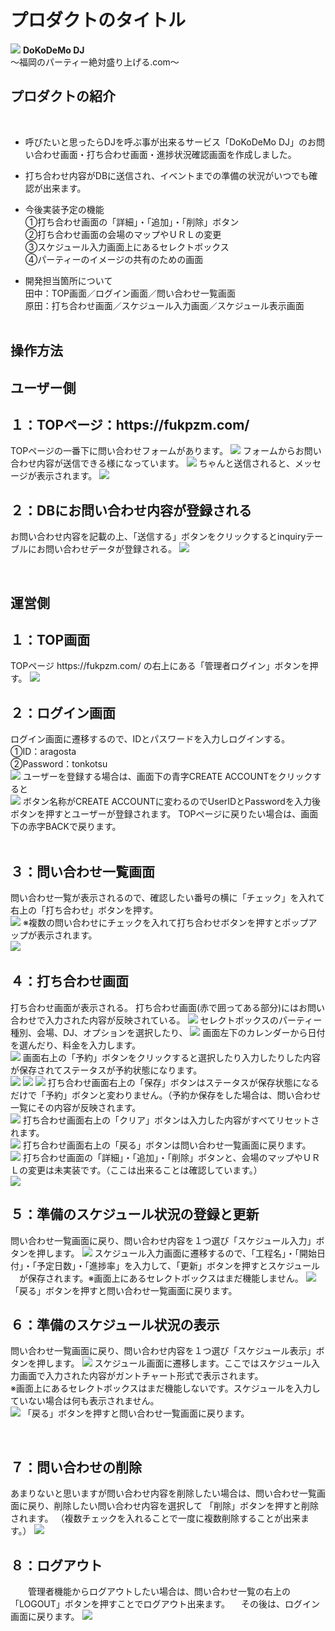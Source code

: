 # プロダクトのタイトル
<img width="auto" height="auto" src="https://user-images.githubusercontent.com/96280160/166083787-97ab9f64-de4e-42bf-bbbc-fcf12af71211.png">
<strong>DoKoDeMo DJ</strong><br>
〜福岡のパーティー絶対盛り上げる.com〜<br>

## プロダクトの紹介
​
- 呼びたいと思ったらDJを呼ぶ事が出来るサービス「DoKoDeMo DJ」のお問い合わせ画面・打ち合わせ画面・進捗状況確認画面を作成しました。
- 打ち合わせ内容がDBに送信され、イベントまでの準備の状況がいつでも確認が出来ます。<br>
- 今後実装予定の機能<br>
  ①打ち合わせ画面の「詳細」・「追加」・「削除」ボタン<br>
  ②打ち合わせ画面の会場のマップやＵＲＬの変更<br>
  ③スケジュール入力画面上にあるセレクトボックス<br>
  ④パーティーのイメージの共有のための画面<br>

- 開発担当箇所について<br>
  田中：TOP画面／ログイン画面／問い合わせ一覧画面<br>
  原田：打ち合わせ画面／スケジュール入力画面／スケジュール表示画面<br>
​
## 操作方法
   <h2>ユーザー側</h2>
   <h2>１：TOPページ：https://fukpzm.com/</h2>
   TOPページの一番下に問い合わせフォームがあります。
   <img width="auto" height="auto" src="https://user-images.githubusercontent.com/96280160/165939063-74464f65-7a95-432c-9a8e-3c9f7744e872.png">
   フォームからお問い合わせ内容が送信できる様になっています。
   <img width="auto" height="auto" src="https://user-images.githubusercontent.com/96280160/165939230-684070ae-521c-406f-9981-90f47fd35a84.png">
   ちゃんと送信されると、メッセージが表示されます。
   <img width="auto" height="auto" src="https://user-images.githubusercontent.com/96280160/165939994-672b71e0-1276-43ab-8131-79316e7d8b7c.png">

   <h2>２：DBにお問い合わせ内容が登録される</h2>
   お問い合わせ内容を記載の上、「送信する」ボタンをクリックするとinquiryテーブルにお問い合わせデータが登録される。
   <img width="auto" height="auto" src="https://user-images.githubusercontent.com/96280160/165940594-17467a2e-9421-49cb-ab94-b65c172af45c.png">

​  <h2>運営側</h2>
  <h2>１：TOP画面</h2>
  TOPページ https://fukpzm.com/ の右上にある「管理者ログイン」ボタンを押す。
  <img width="auto" height="auto" src="https://user-images.githubusercontent.com/96280160/165744652-124f2767-668c-4605-b91b-c381f3d08d6c.png">
  <br>
  <h2>２：ログイン画面</h2>
  ログイン画面に遷移するので、IDとパスワードを入力しログインする。<br>
  ​①ID：aragosta<br>②Password：tonkotsu<br>
  <img width="auto" height="auto"src="https://user-images.githubusercontent.com/96280160/165899372-bdb6271e-0c77-4d38-a032-09e3f07f478e.png">
  ユーザーを登録する場合は、画面下の青字CREATE ACCOUNTをクリックすると<br>
  <img width="auto" height="auto" src="https://user-images.githubusercontent.com/96280160/165904146-8bf29d45-eed4-4983-8cda-170746c6b118.png">
  ボタン名称がCREATE ACCOUNTに変わるのでUserIDとPasswordを入力後ボタンを押すとユーザーが登録されます。
  TOPページに戻りたい場合は、画面下の赤字BACKで戻ります。<br>
  <br>
  <h2>３：問い合わせ一覧画面</h2>
  問い合わせ一覧が表示されるので、確認したい番号の横に「チェック」を入れて右上の「打ち合わせ」ボタンを押す。<br>
  <img width="auto" height="auto" src="https://user-images.githubusercontent.com/96280160/165909840-a3783098-1c19-43a7-90b3-5f03e97b4bb5.png">
  ※複数の問い合わせにチェックを入れて打ち合わせボタンを押すとポップアップが表示されます。<br>
  <img width="auto" height="auto" src="https://user-images.githubusercontent.com/96280160/165910226-6742418e-c4fd-4c87-996a-f5c2769f0933.png">
​  <br>
  <h2>４：打ち合わせ画面</h2>
  打ち合わせ画面が表示される。
  打ち合わせ画面(赤で囲ってある部分)にはお問い合わせで入力された内容が反映されている。
  <img width="auto" height="auto" src="https://user-images.githubusercontent.com/96280160/165915317-62c59d91-6bf6-4197-bc21-0e8231f141c0.png">
  セレクトボックスのパーティー種別、会場、DJ、オプションを選択したり、
  <img width="auto" height="auto" src="https://user-images.githubusercontent.com/96280160/165915433-6c55a5de-6d0c-48b6-9f26-10c1c48b7453.png">
  画面左下のカレンダーから日付を選んだり、料金を入力します。<br>
  <img width="auto" height="auto" src="https://user-images.githubusercontent.com/96280160/165915504-ae10ba86-07c4-49fa-a563-c8f14df521c4.png">
  画面右上の「予約」ボタンをクリックすると選択したり入力したりした内容が保存されてステータスが予約状態になります。<br>
  <img width="auto" height="auto" src="https://user-images.githubusercontent.com/96280160/165916074-013aba06-9bf7-4652-ab15-69d5a3c54b5b.png">
  <img width="auto" height="auto" src="https://user-images.githubusercontent.com/96280160/165917347-81be3c7b-ead7-45c8-b0fc-ec4f653a4f39.png">
  <img width="auto" height="auto" src="https://user-images.githubusercontent.com/96280160/165917626-8e0f5081-b298-4bee-8ec0-cd0aca944fa4.png">
打ち合わせ画面右上の「保存」ボタンはステータスが保存状態になるだけで「予約」ボタンと変わりません。（予約か保存をした場合は、問い合わせ一覧にその内容が反映されます。<br>
<img width="auto" height="auto" src="https://user-images.githubusercontent.com/96280160/166083494-bb4246ec-7f2c-40ed-8d36-9074e6019416.png">
打ち合わせ画面右上の「クリア」ボタンは入力した内容がすべてリセットされます。<br>
<img width="auto" height="auto" src="https://user-images.githubusercontent.com/96280160/166083565-fe56acd8-976a-44b2-9125-0c7fce6611bc.png">
打ち合わせ画面右上の「戻る」ボタンは問い合わせ一覧画面に戻ります。<br>
<img width="auto" height="auto" src="https://user-images.githubusercontent.com/96280160/166083635-ef6f7278-1903-4ec8-a4f2-e97001c0a3d5.png">
打ち合わせ画面の「詳細」・「追加」・「削除」ボタンと、会場のマップやＵＲＬの変更は未実装です。（ここは出来ることは確認しています。）<br>
<img width="auto" height="auto" src="https://user-images.githubusercontent.com/96280160/165937444-54fb5876-4f8b-4785-bef6-28a56a20273a.png">

  <h2>５：準備のスケジュール状況の登録と更新</h2>
  問い合わせ一覧画面に戻り、問い合わせ内容を１つ選び「スケジュール入力」ボタンを押します。
  <img width="auto" height="auto" src="https://user-images.githubusercontent.com/96280160/165936963-3cf88f93-43b8-49b0-b771-eea82f5e56d5.png">
  スケジュール入力画面に遷移するので、「工程名」・「開始日付」・「予定日数」・「進捗率」を入力して、「更新」ボタンを押すとスケジュール
  　が保存されます。※画面上にあるセレクトボックスはまだ機能しません。
  <img width="auto" height="auto" src="https://user-images.githubusercontent.com/96280160/165936579-0e4e6b3b-895a-4340-b34c-208f3e3689fa.png">
 「戻る」ボタンを押すと問い合わせ一覧画面に戻ります。
​
  <h2>６：準備のスケジュール状況の表示</h2>
  問い合わせ一覧画面に戻り、問い合わせ内容を１つ選び「スケジュール表示」ボタンを押します。
  <img width="auto" height="auto" src="https://user-images.githubusercontent.com/96280160/165937895-f477e547-73ea-4de9-b21a-c3c8ade4d7af.png">
 スケジュール画面に遷移します。ここではスケジュール入力画面で入力された内容がガントチャート形式で表示されます。<br>
 ※画面上にあるセレクトボックスはまだ機能しないです。スケジュールを入力していない場合は何も表示されません。<br>
 <img width="auto" height="auto" src="https://user-images.githubusercontent.com/96280160/166083270-7c035657-fac3-4908-a5b7-a8ed4898bc30.png">
 「戻る」ボタンを押すと問い合わせ一覧画面に戻ります。

​
  <h2>７：問い合わせの削除</h2>
  あまりないと思いますが問い合わせ内容を削除したい場合は、問い合わせ一覧画面に戻り、削除したい問い合わせ内容を選択して
  「削除」ボタンを押すと削除されます。
  （複数チェックを入れることで一度に複数削除することが出来ます。）
  <img width="auto" height="auto" src="https://user-images.githubusercontent.com/96280160/165938457-9611fa92-139e-409c-991b-097452451b0a.png">
​
  <h2>８：ログアウト</h2>
　　管理者機能からログアウトしたい場合は、問い合わせ一覧の右上の「LOGOUT」ボタンを押すことでログアウト出来ます。
  　その後は、ログイン画面に戻ります。
  <img width="auto" height="auto" src="https://user-images.githubusercontent.com/96280160/165942267-c5567aca-36c3-410c-a049-7fcfaf2b025c.png">
​